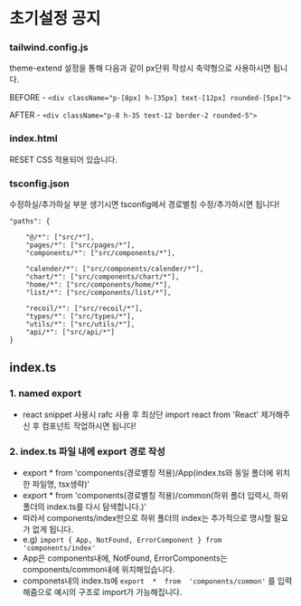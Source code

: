 # 초기설정 공지

### tailwind.config.js

theme-extend 설정을 통해 다음과 같이 px단위 작성시 축약형으로 사용하시면 됩니다.

BEFORE - `<div className="p-[8px] h-[35px] text-[12px] rounded-[5px]">`

AFTER - `<div className="p-8 h-35 text-12 border-2 rounded-5">`

### index.html

RESET CSS 적용되어 있습니다.

### tsconfig.json

수정하실/추가하실 부분 생기시면 tsconfig에서 경로별칭 수정/추가하시면 됩니다!

    "paths": {

    	"@/*": ["src/*"],
    	"pages/*": ["src/pages/*"],
    	"components/*": ["src/components/*"],

    	"calender/*": ["src/components/calender/*"],
    	"chart/*": ["src/components/chart/*"],
    	"home/*": ["src/components/home/*"],
    	"list/*": ["src/components/list/*"],

    	"recoil/*": ["src/recoil/*"],
    	"types/*": ["src/types/*"],
    	"utils/*": ["src/utils/*"],
    	"api/*": ["src/api/*"]
    }

## index.ts

### 1. named export

- react snippet 사용시 rafc 사용 후 최상단 import react from 'React' 제거해주신 후 컴포넌트 작업하시면 됩니다!

### 2. index.ts 파일 내에 export 경로 작성

- export \* from 'components(경로별칭 적용)/App(index.ts와 동일 폴더에 위치한 파일명, tsx생략)'
- export \* from 'components(경로별칭 적용)/common(하위 폴더 입력시, 하위 폴더의 index.ts를 다시 탐색합니다.)'
- 따라서 components/index만으로 하위 폴더의 index는 추가적으로 명시할 필요가 없게 됩니다.
- e.g) `import { App, NotFound, ErrorComponent } from  'components/index'`
- App은 components내에, NotFound, ErrorComponents는 components/common내에 위치해있습니다.
- componets내의 index.ts에 `export  *  from  'components/common'` 를 입력해줌으로 예시의 구조로 import가 가능해집니다.
